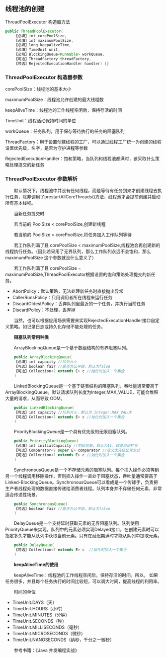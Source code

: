 ## 线程池的创建

ThreadPoolExecutor 构造器方法
```java
public ThreadPoolExecutor(
	【必填】int corePoolSize,
	【必填】int maximumPoolSize,
	【必填】long keepAliveTime,
	【必填】TimeUnit unit,
	【必填】BlockingQueue<Runnable> workQueue,
	【可选】ThreadFactory threadFactory,
	【可选】RejectedExecutionHandler handler) {}
```

### ThreadPoolExecutor 构造器参数

corePoolSize：线程池的基本大小

maximumPoolSize：线程池允许创建的最大线程数

keepAliveTime：线程池的工作线程空闲后，保持存活的时间

TimeUnit：线程活动保持时间的单位

workQueue：任务队列，用于保存等待执行的任务的阻塞队列

ThreadFactory：用于设置创建线程的工厂，可以通过线程工厂统一为创建的线程设置优先级，名字，是否为守护进程等参数  

RejectedExecutionHandler：饱和策略，当队列和线程池都满时，该采取什么策略处理提交的新任务<br/>

### ThreadPoolExecutor 参数解析
　　默认情况下，线程池中并没有任何线程，而是等待有任务到来才创建线程去执行任务，除非调用了prestartAllCoreThreads()方法，线程池才会提前创建并启动所有基本线程。

　　当新任务提交时:

　　若当前的 PoolSize < corePoolSize,创建新线程

　　若当前的 PoolSize = corePoolSize,将任务加入工作队列等待

　　若工作队列满了且 corePoolSize < maximumPoolSize,线程池会再创建新的线程执行任务。（因此若采用了无界队列，那么工作队列永远不会饱和，那么maximumPoolSize 这个参数就没什么意义了）

　　若工作队列满了且 corePoolSize = maximumPoolSize,ThreadPoolExecutor根据设置的饱和策略处理提交的新任务。

- AbortPolicy：默认策略，无法处理新任务时直接抛出异常
- CallerRunsPolicy：只用调用者所在线程来运行任务
- DiscardOldestPolicy：丢弃队列里最近的一个任务，并执行当前任务
- DiscardPolicy：不处理，丢弃掉

　　当然，也可以根据应用场景需要来实现RejectedExecutionHandler接口自定义策略。如记录日志或持久化存储不能处理的任务。

　　**阻塞队列常用种类**

　　ArrayBlockingQueue是一个基于数组结构的有界阻塞队列。
```java
    public ArrayBlockingQueue(
	【必填】int capacity //队列大小
	【可选】boolean fair //是否为公平锁，默认为false
	【可选】Collection<? extends E> c //始化时加入一个集合
	) 
```

　　LinkedBlockingQueue是一个基于链表结构的阻塞队列，吞吐量通常要高于ArrayBlockingQueue。默认请求队列长度为Integer.MAX_VALUE，可能会堆积大量的请求，从而导致 OOM。
```java
    public LinkedBlockingQueue(
	【可选】int capacity //队列大小，默认为 Integer.MAX_VALUE
	【可选】Collection<? extends E> c //始化时加入一个集合
	)
```

　　PriorityBlockingQueue是一个具有优先级的无限阻塞队列。
```java
    public PriorityBlockingQueue(
	【必填】int initialCapacity //初始容量，默认为11，超过自动扩容
	【可选】Comparator<? super E> comparator //定义优先级比较方式
	【可选】Collection<? extends E> c //始化时加入一个集合
	) 
```

　　SynchronousQueue是一个不存储元素的阻塞队列。每个插入操作必须等到另一个线程调用移除操作，否则插入操作一直处于阻塞状态，吞吐量通常要高于Linked-BlockingQueue。SynchronousQueue可以看成是一个传球手，负责把生产者线程处理的数据直接传递给消费者线程。队列本身并不存储任何元素，非常适合传递性场景。
```java
    public SynchronousQueue(
	【可选】boolean fair //是否为公平锁，默认为false
	)
```
　　DelayQueue是一个支持延时获取元素的无界阻塞队列。队列使用PriorityQueue来实现。队列中的元素必须实现Delayed接口，在创建元素时可以指定多久才能从队列中获取当前元素。只有在延迟期满时才能从队列中提取元素。
```java
    public DelayQueue(
	【可选】Collection<? extends E> c  //始化时加入一个集合
	) 
```
　　**keepAliveTime的使用**

　　keepAliveTime：线程池的工作线程空闲后，保持存活的时间。所以，
如果任务很多，并且每个任务执行的时间比较短，可以调大时间，提高线程的利用率。

　　时间的单位

- TimeUnit.DAYS（天）
- TimeUnit.HOURS（小时）
- TimeUnit.MINUTES（分钟）
- TimeUnit.SECONDS（秒）
- TimeUnit.MILLISECONDS（毫秒）
- TimeUnit.MICROSECONDS（微秒）
- TimeUnit.NANOSECONDS（纳秒，千分之一微秒）

　　参考书籍：《Java 并发编程实战》





